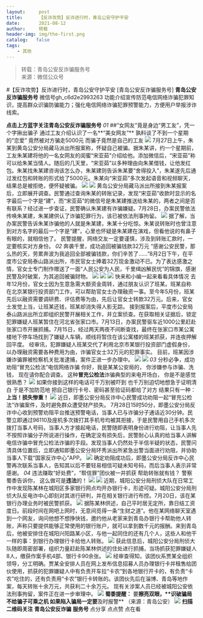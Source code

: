 ```yaml
---
layout:     post
title:      【反诈攻势】反诈进行时，青岛公安守护平安
date:       2021-08-12
author:     转载
header-img: img/the-first.png
catalog:   false
tags:
    - 其他
---
```


<blockquote><p>转载：青岛公安反诈骗服务号<br>
来源：微信公众号</p></blockquote>

#【反诈攻势】反诈进行时，青岛公安守护平安
[青岛公安反诈骗服务号]
**青岛公安反诈骗服务号**
微信号gh_c6d2e2993263
功能介绍宣传防范电信网络诈骗犯罪知识，提高群众识骗防骗能力；强化电信网络诈骗犯罪预警能力，方便用户举报涉诈线索。

**点击上方蓝字关注青岛公安反诈骗服务号**
_01_
##“女网友”竟是身边“男工友”，凭一个字揪出骗子
通过工友介绍认识了一名**“美女网友”**
孰料谈了不到一个星期的“恋爱”
竟然被对方骗走5000元
而骗子竟然是自己的工友
![]({{site.baseurl}}/postimg/V5la5fm0eVibFDJFG530K7NiaQ8rdOJ4fkUAjAfUopllUuay9fPFLOo36IZAuyfadWcqF520a19D0icMjVZcvXsWQ.jpeg)
7月27日上午，朱某到黄岛公安分局藏马派出所报案称，怀疑自己被骗。据朱某讲，约一个星期前，工友朱某建将他的一名女网友的闺蜜“宋亚茹”介绍给他。添加微信后，“宋亚茹”称可以给朱某当情人。随后的几天里，“宋亚茹”以多种理由向朱某借钱，让他发红包。朱某找朱某建咨询该怎么办，朱某建则告诉朱某要“舍得投入”，朱某遂先后通过发红包和转账的形式给了5000元。朱某向“宋亚茹”多次发起语音和视频聊天，结果总是被拒绝，便怀疑被骗。
![]({{site.baseurl}}/postimg/TZGr3iaKWZAicUmwQLcevlr49MTUkq89l0R7VY0sKr80FPzx9u2UhwmmgLBMBvEARGq4DIz6T4OStWan9xHr7Byw.jpeg)
![]({{site.baseurl}}/postimg/TZGr3iaKWZAicUmwQLcevlr49MTUkq89l0Cvbzmq6GvU85iaACUhv27p8Kjniap0pia1ekNKOdejFhRelcefaCGGbJw.jpeg)
黄岛公安分局藏马派出所接到朱某报案后，立即展开调查。民警通过查询朱某的转账记录，发现“宋亚茹”收款时显示的名字最后一个字是“建”，而“宋亚茹”的微信号是朱某建推送给朱某的，两者之间是否有联系？经过进一步查证，民警确认朱某建有诈骗嫌疑。7月28日，办案民警依法传唤朱某建，朱某建供认了诈骗犯罪行为，该已被依法刑事拘留。
![]({{site.baseurl}}/postimg/TZGr3iaKWZAicUmwQLcevlr49MTUkq89l06ZhNgHfzPqq2X32TSiawHOJ1adJBstdVOiaV13MwKfWZ6rf7ST8ID8MA.jpeg)
据了解，当办案民警告诉朱某诈骗他的人就是朱某建，朱某十分吃惊。朱某说转账时也曾注意到对方名字的最后一个字是“建”，心里也怀疑是朱某建在演戏，但看他说的有鼻子有眼的，就相信他了。
民警提醒，网络交友一定要谨慎，涉及到转账汇款时，一定要核实对方身份。
_02_
奔袭千里，成功追回被骗钱款32万元
“感谢公安民警，那么热的天，劳累奔波为我追回全部被骗钱款，你们辛苦了……”8月2日下午，在平度市公安局泰山路派出所，市民官女士捧着32万现金激动不已。为了表达感激之情，官女士专门制作赠送了一面“人民公安为人民，千里缉凶解民忧”的锦旗，感谢民警及时破案，为其追回被骗财物。
![]({{site.baseurl}}/postimg/V5la5fm0eVibB3KdFFa30Mvia6gdECUOLctqlIlamu0iaFPy0loUxkn2QRbTheIFLyxPHa0MoM5w8f9SLQb9xIQbw.png)
![]({{site.baseurl}}/postimg/V5la5fm0eVibB3KdFFa30Mvia6gdECUOLciaejRSHzAwib3hkiaNNSmcnWnKzwTfW3HNhNNQ3Hd2JvUmzXAphbQOPyQ.png)
![]({{site.baseurl}}/postimg/Ljib4So7yuWiaWs5g9QGias3uHL9Uf0LibiaBcp8NoGUibURKP8omyQ3HHcP4IPvlib2ic7opibcbhbHgTgPPGAQ0vEcviaA.gif)
快来和小编一起来看看具体情况
去年12月份，官女士因为生意急需大额资金周转，通过朋友认识了班某。班某自称在北京某银行投资部门工作，可以帮助官女士办理融资一事。至今年5月份，班某先后以融资需要调研费、评估费等为由，先后让官女士转款32万元。后来，官女士发觉上当，让班某还钱，班某却消失得人影无踪。
接到报案后，平度市公安局泰山路派出所立即组织民警开展相关工作，并立案侦查。在获取相关证据后，锁定犯罪嫌疑人班某暂住在河北省张家口市。7月13日，办案民警驱车近1000公里赶赴张家口市开展抓捕。7月15日，经过两天两夜不间断查找，最终在张家口市某公寓楼地下停车场找到了嫌疑人车辆，顺线将暂住在该公寓楼的班某抓获，并连夜押解回平度。
经审讯，犯罪嫌疑人班某交代了利用北京市某银行投资部门虚假身份，以办理融资需要各种费用为由，诈骗官女士32万元的犯罪事实。
目前，班某因涉嫌诈骗罪被检察机关批准逮捕，案件正进一步办理中。
![]({{site.baseurl}}/postimg/MBDIIPGCb8elmJXwYreY8fZyqQo1APqgiawHxqItl8via4ZS4hcXcQAicl4CB25TrpsA1v5ZVozsbHqBmOZNwqStw.jpeg)
![]({{site.baseurl}}/postimg/MBDIIPGCb8elmJXwYreY8fZyqQo1APqgpZjgibCHBTGx8Z6zMtO5aVLicUdLCTkDicMY0PH8Iog4BBVhrlFiaTdWWg.jpeg)
_03_
分秒必争，成功劝阻“冒充公检法”电信网络诈骗
你好，我是某某公安局的，
你涉嫌参与诈骗、洗钱，
现在请你配合调查。
这种**冒充公检法**诈骗典型的来电开场白，
你是不是感觉很熟悉？
![]({{site.baseurl}}/postimg/V5la5fm0eVibB3KdFFa30Mvia6gdECUOLchqNgD24zAzK0kT61d9af3vGdBcEQgicKIBMepwMYHTCdJhicdAD2aB5A.jpeg)
如果你接到这样的电话可千万别被吓到
也千万别迫切地想急于证明清白
于是不加防范地
把自己银行卡号、密码甚至验证码都给了对方
结果只有一种：**上当！损失惨重！**
![]({{site.baseurl}}/postimg/Ljib4So7yuWiaWs5g9QGias3uHL9Uf0LibiaBcp8NoGUibURKP8omyQ3HHcP4IPvlib2ic7opibcbhbHgTgPPGAQ0vEcviaA.gif)
近日，即墨公安分局反诈中心民警成功劝阻一起“冒充公检法”诈骗案件，及时避免群众遭受财产损失。
7月28日15时50分，即墨公安分局反诈中心收到预警劝阻平台推送预警电话，当事人已与诈骗分子通话近30分钟。民警立即通过96110及座机多次拨打其手机号均被其拒接，于是民警用自己手机多次拨打当事人号码，当事人方才接起电话，民警随即表明身份进行劝阻，让当事人先不按照诈骗分子所说进行操作，在确定没有损失后，民警耐心认真的给当事人讲解电信诈骗中冒充公检法诈骗的手段。发现当事人仍然处于半信半疑的状态，民警问清具体位置后，立即通知即墨公安分局环秀派出所紧急出警当面进行劝阻，并协助当事人下载“国家反诈中心”APP。
![]({{site.baseurl}}/postimg/V5la5fm0eVibB3KdFFa30Mvia6gdECUOLcKwovwXyWkDptSGFGqd2xSMxjrsDPj1ZSLaCdMxSauqrmA0sjofgHdQ.jpeg)
确定劝阻成功后，即墨公安分局反诈中心民警再次联系当事人，告知其以后不要轻易相信可疑未知号码，而后当事人表示非常感谢。
_04_
违法赚取“好处费”，“帮信罪”团伙被一并抓获
帮助转账就有钱？
警察蜀黍告诉你，
这么做可是**违法**的！
![]({{site.baseurl}}/postimg/V5la5fm0eVibB3KdFFa30Mvia6gdECUOLcBr3pRpzljxdbBlwibh5RDxgiavFW8c6vEoqaoYbYQJ5yjcjRMQFoAgHA.jpeg)
![]({{site.baseurl}}/postimg/Ljib4So7yuWiaWs5g9QGias3uHL9Uf0LibiaBcp8NoGUibURKP8omyQ3HHcP4IPvlib2ic7opibcbhbHgTgPPGAQ0vEcviaA.gif)
近期，城阳公安分局刑侦大队在日常工作中发现陈某林在城阳区多家银行网点均开办银行卡，形迹可疑。城阳公安分局刑侦大队反电诈中心即刻对其进行研判，并在相关银行进行布控。7月20日，该在某银行办理业务时被民警抓获。
![]({{site.baseurl}}/postimg/BicGAz5TIdVCvdMQbGr0vdN22QCaicAd8XrngxLsnjSNictkEPiboRMibloDg4AaRKsI9ISpm0ELWdpALzhIbtUek3A.jpeg)
据陈某林供述，自己平时居无定所，靠日结工资度日。前段时间在网吧上网时，无意间觅得一条“生财之道”。他在某网络聊天室遇到一个网友，询问他想不想挣快钱，邀约他从老家来到青岛办银行卡帮助他人转账，声称只要提供能够正常使用的银行账户，就可以拿到数千元的报酬。来到青岛后，他被安排住在城阳兴阳路某小区，与他一起同住的还有几个人，这些人和他干一样的事：到银行办理银行卡给他人转账。
![]({{site.baseurl}}/postimg/BicGAz5TIdVCvdMQbGr0vdN22QCaicAd8X0dXKSdFm6h2LziaK2ibFYxYlkzO9GYbibNBNuEafxZOTgyZwI1tCTOgFA.jpeg)
获此信息后，城阳公安分局刑侦大队随即周密部署，组织力量赶赴陈某林供述的住处进行抓捕，当场抓获犯罪嫌疑人8人，缴获作案手机4部、银行卡90余张。
![]({{site.baseurl}}/postimg/BicGAz5TIdVCvdMQbGr0vdN22QCaicAd8XjlAnODZTo724ibf4lxmzicktfuJTUAfpWxhnnY45qy4krYia0fn8fdMibA.jpeg)
经审查得知，该团伙系贾某全组织领导，分工明确。贾某全安排人员在网上发布信息招募人员办理银行卡并租售给团伙使用，抓获的犯罪嫌疑人中有负责开车拉“卡农”到各地银行开卡的，有负责“卡农”吃住的，还有负责用“卡农”银行卡转账的。该团伙先后在淄博、青岛等地作案，每天转账十余万元，共获利二十余万元。
现有关涉案人员已经被城阳公安依法刑事拘留，案件正在进一步审理中。
![]({{site.baseurl}}/postimg/Ljib4So7yuWjOOxwhCMI14NC6zslSmibPjV4qfe3Kf9Nc19xnR3fgxrmXwylGQnicoPLPRf9IgxTl6kWiaqKcc1rPg.gif)
**蜀黍提醒：**
要**擦亮双眼，****识破骗局**
不给骗子可乘之机
如果陷入骗局一定要**及时报警**
（来源：青岛公安）
![]({{site.baseurl}}/postimg/1GjWwxYB3dk0QR6pndF2SISfW55mAuAxDQOiaC2Geq1kE9oibrv0xIEyiazCyo7VubILLicuLicBW77qleN0GPJOTAQ.jpeg)
**扫描二维码关注**
**青岛公安反诈骗**
**服务号**
点分享
点点赞
点在看
